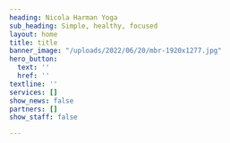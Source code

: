 ```yaml
---
heading: Nicola Harman Yoga
sub_heading: Simple, healthy, focused
layout: home
title: title
banner_image: "/uploads/2022/06/20/mbr-1920x1277.jpg"
hero_button:
  text: ''
  href: ''
textline: ''
services: []
show_news: false
partners: []
show_staff: false

---
```

